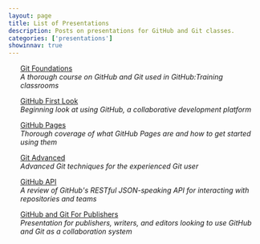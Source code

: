```yaml
---
layout: page
title: List of Presentations
description: Posts on presentations for GitHub and Git classes.
categories: ['presentations']
showinnav: true
---
```


<ul>

<section>
<p>
<a href="git-foundations.html">Git Foundations</a></br>
  <em>A thorough course on GitHub and Git used in GitHub:Training classrooms</em>
</p>
</section>

<section>
<p>
<a href="github-first-look.html">GitHub First Look</a></br>
  <em>Beginning look at using GitHub, a collaborative development platform</em>
</p>
</section>

<section>
<p>
<a href="github-pages.html">GitHub Pages</a></br>
  <em>Thorough coverage of what GitHub Pages are and how to get started using them</em>
</p>
</section>

<section>
<p>
<a href="github-advanced.html">Git Advanced</a></br>
  <em>Advanced Git techniques for the experienced Git user</em>
</p>
</section>


<section>
<p>
<a href="github-api.html">GitHub API</a></br>
  <em>A review of GitHub&#39;s RESTful JSON-speaking API for interacting with repositories and teams</em>
</p>
</section>

<section>
<p>
<a href="git-for-publishing.html">GitHub and Git For Publishers</a></br>
  <em>Presentation for publishers, writers, and editors looking to use GitHub and Git as a collaboration system</em>
</p>
</section>

</ul>

